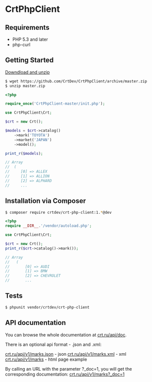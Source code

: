 CrtPhpClient
============

Requirements
------------

 * PHP 5.3 and later
 * php-curl

Getting Started
---------------

[Downdload and unzip](https://github.com/CrtDev/CrtPhpClient/archive/master.zip)

```bash
$ wget https://github.com/CrtDev/CrtPhpClient/archive/master.zip
$ unzip master.zip
```



```php
<?php

require_once('CrtPhpClient-master/init.php');

use CrtPhpClient\Crt;

$crt = new Crt();

$models = $crt->catalog()
    ->mark('TOYOTA')
    ->market('JAPAN')
    ->model();

print_r($models);

// Array
//  (
//     [0] => ALLEX
//     [1] => ALLION
//     [2] => ALPHARD
//     ...
```

Installation via Composer
-------------------------

```bash
$ composer require crtdev/crt-php-client:1.*@dev
```

```php
<?php
require __DIR__.'/vendor/autoload.php';

use CrtPhpClient\Crt;

$crt = new Crt();
print_r($crt->catalog()->mark());

// Array
//   (
//       [0] => AUDI
//       [1] => BMW
//       [2] => CHEVROLET
//       ...
```

Tests
-----

```bash
$ phpunit vendor/crtdev/crt-php-client
```

API documentation
-----------------

You can browse the whole documentation at [crt.ru/api/doc](http://crt.ru/api/doc).


There is an optional api format - .json and .xml:

[crt.ru/api/v1/marks.json](http://crt.ru/api/v1/marks.json) - json
[crt.ru/api/v1/marks.xml](http://crt.ru/api/v1/marks.xml) - xml
[crt.ru/api/v1/marks](http://crt.ru/api/v1/marks) - html page example

By calling an URL with the parameter ?_doc=1, you will get the corresponding documentation:
[crt.ru/api/v1/marks?_doc=1](http://crt.ru/api/v1/marks?_doc=1)